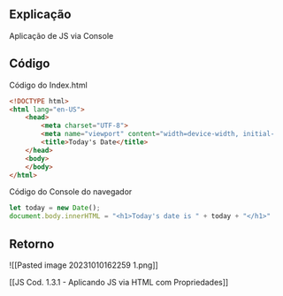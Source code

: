 ## Explicação
Aplicação de JS via Console
## Código
Código do Index.html
``` html
<!DOCTYPE html>
<html lang="en-US">
	<head>
	    <meta charset="UTF-8">
	    <meta name="viewport" content="width=device-width, initial-         scale=1">
	    <title>Today's Date</title>
	</head>
	<body>
	</body>
</html>
```

Código do Console do navegador
```js
let today = new Date();
document.body.innerHTML = "<h1>Today's date is " + today + "</h1>"
```
## Retorno 
![[Pasted image 20231010162259 1.png]]

[[JS Cod. 1.3.1 - Aplicando JS via HTML com Propriedades]]